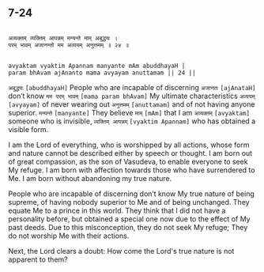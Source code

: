 ## 7-24


```shloka-sa

अव्यक्तम् व्यक्तिम् आपन्नम् मन्यन्ते माम् अबुद्धयः ।
परम् भावम् अजानन्तो मम अव्ययम् अनुत्तमम् ॥ २४ ॥

```
```shloka-sa-hk

avyaktam vyaktim Apannam manyante mAm abuddhayaH |
param bhAvam ajAnanto mama avyayam anuttamam || 24 ||

```
`अबुद्धयः` `[abuddhayaH]` People who are incapable of discerning `अजानतः` `[ajAnataH]` don’t know `मम परम् भावम्` `[mama param bhAvam]` My ultimate characteristics `अव्ययम्` `[avyayam]` of never wearing out `अनुत्तमम्` `[anuttamam]` and of not having anyone superior. `मन्यन्ते` `[manyante]` They believe `माम्` `[mAm]` that I am `अव्यक्तम्` `[avyaktam]` someone who is invisible, `व्यक्तिम् आपन्नम्` `[vyaktim Apannam]` who has obtained a visible form.

I am the Lord of everything, who is worshipped by all actions, whose form and nature cannot be described either by speech or thought. I am born out of great compassion, as the son of Vasudeva, to enable everyone to seek My refuge. I am born with affection towards those who have surrendered to Me. I am born without abandoning my true nature.




People who are incapable of discerning don’t know My true nature of being supreme, of having nobody superior to Me and of being unchanged. They equate Me to a prince in this world. They think that I did not have a personality before, but obtained a special one now due to the effect of My past deeds. Due to this misconception, they do not seek My refuge; They do not worship Me with their actions.

Next, the Lord clears a doubt: How come the Lord's true nature is not apparent to them? 


